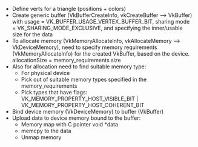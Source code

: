 - Define verts for a triangle (positions + colors)
- Create generic buffer (VkBufferCreateInfo, vkCreateBuffer --> VkBuffer) with usage = VK_BUFFER_USAGE_VERTEX_BUFFER_BIT, sharing mode = VK_SHARING_MODE_EXCLUSIVE, and specifying the inner/usable size for the data
- To allocate memory (VkMemoryAllocateInfo, vkAllocateMemory --> VkDeviceMemory), need to specify memory requirements (VkMemoryAllocateInfo) for the created VkBuffer, based on the device. allocationSize = memory_requirements.size
- Also for allocation need to find suitable memory type:
    - For physical device
    - Pick out of suitable memory types specified in the memory_requirements
    - Pick types that have flags: VK_MEMORY_PROPERTY_HOST_VISIBLE_BIT | VK_MEMORY_PROPERTY_HOST_COHERENT_BIT
- Bind device memory (VkDeviceMemory) to buffer (VkBuffer)
- Upload data to device memory bound to the buffer:
    - Memory map with C pointer void *data
    - memcpy to the data
    - Unmap memory

